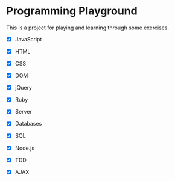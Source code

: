 # Programming Playground

This is a project for playing and learning through some exercises.

- [x] JavaScript
- [x] HTML
- [x] CSS
- [x] DOM
- [x] jQuery
- [x] Ruby
- [x] Server
- [x] Databases
- [x] SQL
- [x] Node.js
- [x] TDD
- [x] AJAX

